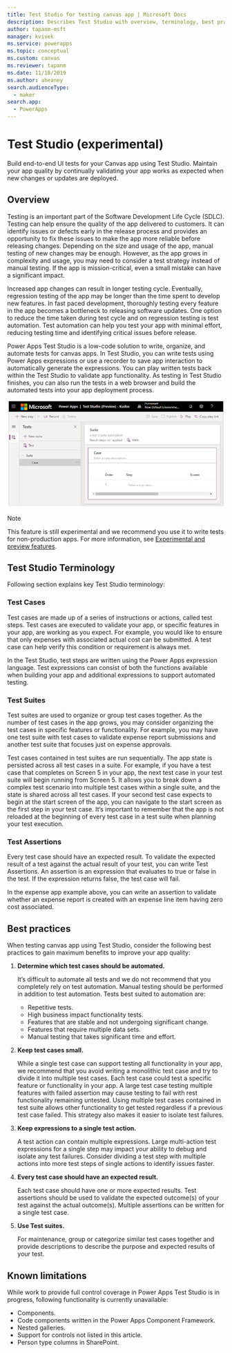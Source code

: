 ```yaml
---
title: Test Studio for testing canvas app | Microsoft Docs
description: Describes Test Studio with overview, terminology, best practices, and limitations.
author: tapanm-msft
manager: kvivek
ms.service: powerapps
ms.topic: conceptual
ms.custom: canvas
ms.reviewer: tapanm
ms.date: 11/18/2019
ms.author: aheaney
search.audienceType: 
  - maker
search.app: 
  - PowerApps
---
```


# Test Studio (experimental) 

Build end-to-end UI tests for your Canvas app using Test Studio. Maintain your app quality by continually validating your app works as expected when new changes or updates are deployed. 

## Overview

Testing is an important part of the Software Development Life Cycle (SDLC). Testing can help ensure the quality of the app delivered to customers. It can identify issues or defects early in the release process and provides an opportunity to fix these issues to make the app more reliable before releasing changes. Depending on the size and usage of the app, manual testing of new changes may be enough. However, as the app grows in complexity and usage, you may need to consider a test strategy instead of manual testing. If the app is mission-critical, even a small mistake can have a significant impact.

Increased app changes can result in longer testing cycle. Eventually, regression testing of the app may be longer than the time spent to develop new features. In fast paced development, thoroughly testing every feature in the app becomes a bottleneck to releasing software updates. One option to reduce the time taken during test cycle and on regression testing is test automation. Test automation can help you test your app with minimal effort, reducing testing time and identifying critical issues before release.

Power Apps Test Studio is a low-code solution to write, organize, and automate tests for canvas apps. In Test Studio, you can write tests using  Power Apps expressions or use a recorder to save app interaction to automatically generate the expressions. You can play written tests back within the Test Studio to validate app functionality. As testing in Test Studio finishes, you can also run the tests in a web browser and build the automated tests into your app deployment process.

![Test Studio](./media/test-studio/test-studio.png)

> [!NOTE]
> This feature is still experimental and we recommend you use it to write tests for non-production apps. For more information, see [Experimental and preview features](working-with-experimental-preview.md).

## Test Studio Terminology

Following section explains key Test Studio terminology:

### Test Cases

Test cases are made up of a series of instructions or actions, called test steps. Test cases are executed to validate your app, or specific features in your app, are working as you expect. For example, you would like to ensure that only expenses with associated actual cost can be submitted. A test case can help verify this condition or requirement is always met.

In the Test Studio, test steps are written using the Power Apps expression language. Test expressions can consist of both the functions available when building your app and additional expressions to support automated testing.

### Test Suites

Test suites are used to organize or group test cases together. As the number of test cases in the app grows, you may consider organizing the test cases in specific features or functionality. For example, you may have one test suite with test cases to validate expense report submissions and another test suite that focuses just on expense approvals.

Test cases contained in test suites are run sequentially. The app state is persisted across all test cases in a suite. For example, if you have a test case that completes on Screen 5 in your app, the next test case in your test suite will begin running from Screen 5. It allows you to break down a complex test scenario into multiple test cases within a single suite, and the state is shared across all test cases. If your second test case expects to begin at the start screen of the app, you can navigate to the start screen as the first step in your test case. It’s important to remember that the app is not reloaded at the beginning of every test case in a test suite when planning your test execution.

### Test Assertions

Every test case should have an expected result. To validate the expected result of a test against the actual result of your test, you can write Test Assertions. An assertion is an expression that evaluates to true or false in the test. If the expression returns false, the test case will fail.

In the expense app example above, you can write an assertion to validate whether an expense report is created with an expense line item having zero cost associated.

## Best practices

When testing canvas app using Test Studio, consider the following best practices to gain maximum benefits to improve your app quality:

1. **Determine which test cases should be automated.**

    It’s difficult to automate all tests and we do not recommend that you completely rely on test automation. Manual testing should be performed in addition to test automation. Tests best suited to automation are:

    - Repetitive tests.
    - High business impact functionality tests.
    - Features that are stable and not undergoing significant change.
    - Features that require multiple data sets.
    - Manual testing that takes significant time and effort.

2. **Keep test cases small.**

    While a single test case can support testing all functionality in your app, we recommend that you avoid writing a monolithic test case and try to divide it into multiple test cases. Each test case could test a specific feature or functionality in your app. A large test case testing multiple features with failed assertion may cause testing to fail with rest functionality remaining untested. Using multiple test cases contained in test suite allows other functionality to get tested regardless if a previous test case failed. This strategy also makes it easier to isolate test failures.

3. **Keep expressions to a single test action.**

    A test action can contain multiple expressions. Large multi-action test expressions for a single step may impact your ability to debug and isolate any test failures. Consider dividing a test step with multiple actions into more test steps of single actions to identify issues faster.  

4. **Every test case should have an expected result.**

    Each test case should have one or more expected results. Test assertions should be used to validate the expected outcome(s) of your test against the actual outcome(s). Multiple assertions can be written for a single test case.

5. **Use Test suites.**

    For maintenance, group or categorize similar test cases together and provide descriptions to describe the purpose and expected results of your test.

## Known limitations

While work to provide full control coverage in Power Apps Test Studio is in progress, following functionality is currently unavailable:

- Components.
- Code components written in the Power Apps Component Framework.
- Nested galleries.
- Support for controls not listed in this article.
- Person type columns in SharePoint.

